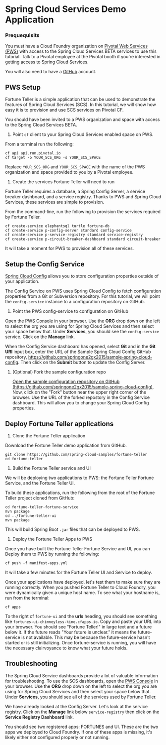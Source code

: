 # Spring Cloud Services Demo Application

### Prequequisits

You must have a Cloud Foundry organization on [Pivotal Web Services (PWS)](https://run.pivotal.io) with access to the Spring Cloud Services BETA services
to use this tutorial. Talk to a Pivotal employee at the Pivotal booth if you're
interested in getting access to Spring Cloud Services.

You will also need to have a [GitHub](https://github.com) account.

## PWS Setup

Fortune Teller is a simple application that can be used to demonstrate the
features of Spring Cloud Services (SCS). In this tutorial, we will show how
easy it is to provision and use SCS services on Pivotal CF.

You should have been invited to a PWS organization and space with access to the
Spring Cloud Services BETA.

1. Point `cf` client to your Spring Cloud Services enabled space on PWS.

  From a terminal run the following:

  ```console
  cf api api.run.pivotal.io
  cf target -o YOUR_SCS_ORG -s YOUR_SCS_SPACE
  ```

  Replace `YOUR_SCS_ORG` and `YOUR_SCS_SPACE` with the name of the PWS
  organization and space provided to you by a Pivotal employee.

1. Create the services Fortune Teller will need to run

  Fortune Teller requires a database, a Spring Config Server, a service
  breaker dashboard, and a service registry. Thanks to PWS and Spring Cloud
  Services, these services are simple to provision.

  From the command-line, run the following to provision the services required
  by Fortune Teller.

  ```console
  cf create-service elephantsql turtle fortune-db
  cf create-service p-config-server standard config-service
  cf create-service p-service-registry standard service-registry
  cf create-service p-circuit-breaker-dashboard standard circuit-breaker
  ```

  It will take a moment for PWS to provision all of these services.

## Setup the Config Service

[Spring Cloud Config](http://cloud.spring.io/spring-cloud-config/) allows you
to store configuration properties outside of your application.

The Config Service on PWS uses Spring Cloud Config to fetch configuration
properties from a Git or Subversion repository. For this tutorial, we will
point the `config-service` instance to a configuration repository on GitHub.

1. Point the PWS config-service to configuration on GitHub

  Open the [PWS Console](https://console.run.pivotal.io/organizations) in your
  browser. Use the **ORG** drop down on the left to select the org you are using
  for Spring Cloud Services and then select your space below that. Under
  **Services**, you should see the `config-service` service. Click on the
  **Manage** link.

  When the Config Service dashboard has opened, select **Git** and in the
  **Git URI** input box, enter the URL of the Sample Spring Cloud Config GitHub
  repository, https://github.com/springone2gx2015/sample-spring-cloud-config.
  Then click on the **Submit** button to update the Config Server.

1. (Optional) Fork the sample configuration repo

    [Open the sample configuration repository on GitHub (https://github.com/springone2gx2015/sample-spring-cloud-config)](https://github.com/springone2gx2015/sample-spring-cloud-config).
    Now, click on the "Fork" button near the upper right corner of the browser.
    Use the URL of the forked repostory in the Config Service dashboard. This
    will allow you to change your Spring Cloud Config properties.

## Deploy Fortune Teller applications

1. Clone the Fortune Teller application

  Download the Fortune Teller demo application from GitHub.

  ```console
  git clone https://github.com/spring-cloud-samples/fortune-teller
  cd fortune-teller
  ```

1. Build the Fortune Teller service and UI

  We will be deploying two applications to PWS: the Fortune Teller Fortune
  Service, and the Fortune Teller UI.

  To build these applications, run the following from the root of the
  Fortune Teller project cloned from GitHub:

  ```console
  cd fortune-teller-fortune-service
  mvn package
  cd ../fortune-teller-ui
  mvn package
  ```

  This will build Spring Boot `.jar` files that can be deployed to PWS.

1. Deploy the Fortune Teller Apps to PWS

  Once you have built the Fortune Teller Fortune Service and UI, you can Deploy
  them to PWS by running the following:

  ```console
  cf push -f manifest-apps.yml
  ```

  It will take a few minutes for the Fortune Teller UI and Service to deploy.

  Once your applications have deployed, let's test them to make sure they are
  running correctly. When you pushed Fortune Teller to Cloud Foundry, you were
  dynamically given a unique host name. To see what your hostname is, run from
  the terminal:

  ```console
  cf apps
  ```

To the right of `fortune-ui` and the **urls** heading, you should see something
like `fortunes-ui-chimneyless-kine.cfapps.io`. Copy and paste your URL into
your browser. You should see "Fortune Teller!" in large text and a future below
it. If the future reads "Your future is unclear." it means the future-service
is not available. This may be because the future-service hasn't started or is
still initializing. Once fortune-service is running, you will have the
necessary clairvoyance to know what your future holds.

## Troubleshooting

The Spring Cloud Service dashboards provide a lot of valuable information for
troubleshooting. To use the SCS dashboards, open the
[PWS Console](https://console.run.pivotal.io/organizations) in your browser.
Use the **ORG** drop down on the left to select the org you are using for
Spring Cloud Services and then select your space below that. Under
**Services**, you should see all of the services used by Fortune Teller.

We have already looked at the Config Server. Let's look at the service registry.
Click on the **Manage** link below `service-registry` then click on the
**Service Registry Dashboard** link.

You should see two registered apps: FORTUNES and UI. These are the two apps we
deployed to Cloud Foundry. If one of these apps is missing, it's likely either
not configured properly or not running.
